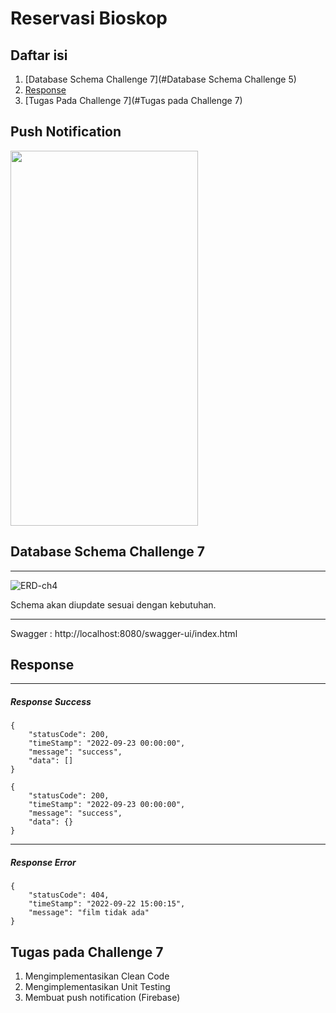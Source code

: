 # Reservasi Bioskop #

## Daftar isi ##
1. [Database Schema Challenge 7](#Database Schema Challenge 5)
2. [Response](#Response)
3. [Tugas Pada Challenge 7](#Tugas pada Challenge 7)

## Push Notification ##
<img height="600" width="300" src="https://user-images.githubusercontent.com/59663235/199898126-3477c0c2-1451-4bc2-b15c-f4df30aabd9d.gif">

## Database Schema Challenge 7 ##
<hr>
<img src="https://user-images.githubusercontent.com/59663235/193450349-86ca1d5e-5415-4703-819f-4db47d2d760b.png" alt="ERD-ch4"/>
<br>
<ul>
</ul>
Schema akan diupdate sesuai dengan kebutuhan.
<hr>

<p> 
    Swagger : <a>http://localhost:8080/swagger-ui/index.html</a>
</p>

## Response ##
<hr>
<h5> Response Success </h5>

```
{
    "statusCode": 200,
    "timeStamp": "2022-09-23 00:00:00",
    "message": "success",
    "data": []
}
```
```
{
    "statusCode": 200,
    "timeStamp": "2022-09-23 00:00:00",
    "message": "success",
    "data": {}
}
```

<hr>
<h5> Response Error </h5>

```
{
    "statusCode": 404,
    "timeStamp": "2022-09-22 15:00:15",
    "message": "film tidak ada"
}
```

## Tugas pada Challenge 7 ##
<ol>
    <li>Mengimplementasikan Clean Code</li>
    <li>Mengimplementasikan Unit Testing</li>
    <li>Membuat push notification (Firebase)</li>
</ol>
